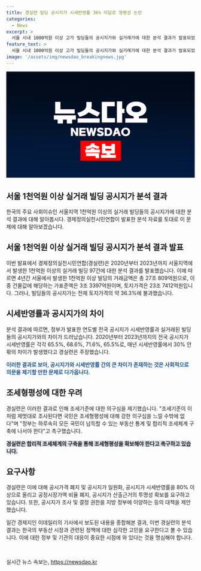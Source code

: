 ```yaml
---
title: 경실련 빌딩 공시지가 시세반영률 36% 미달로 형평성 논란
categories:
  - News
excerpt: >
  서울 시내 1000억원 이상 고가 빌딩들의 공시지가와 실거래가에 대한 분석 결과가 발표되었다. 이에 따르면, 공시지가의 시세반영률과 실거래액 간에 약 36%의 차이가 있으며, 이로 인해 건물주들이 보유세 혜택을 받고 있다는 주장이 제기되었다. 경제정의실천시민연합은 이에 대해 조세형평성에 대한 의구심을 제기하고, 합리적 조세체계 구축을 촉구하고 있다. 이에 대한 해결책으로는 공시가격 폐지, 공시지가 시세반영률을 80% 이상으로 올리고 공정시장가액 비율을 폐지하는 등의 대안을 제시하고 있다.
feature_text: >
  서울 시내 1000억원 이상 고가 빌딩들의 공시지가와 실거래가에 대한 분석 결과가 발표되었다. 이에 따르면, 공시지가의 시세반영률과 실거래액 간에 약 36%의 차이가 있으며, 이로 인해 건물주들이 보유세 혜택을 받고 있다는 주장이 제기되었다. 경제정의실천시민연합은 이에 대해 조세형평성에 대한 의구심을 제기하고, 합리적 조세체계 구축을 촉구하고 있다. 이에 대한 해결책으로는 공시가격 폐지, 공시지가 시세반영률을 80% 이상으로 올리고 공정시장가액 비율을 폐지하는 등의 대안을 제시하고 있다.
image: '/assets/img/newsdao_breakingnews.jpg'
---
```


<p><img src="/assets/img/newsdao_breakingnews.jpg" alt="ontimetimes 속보" /></p>

<h2>서울 1천억원 이상 실거래 빌딩 공시지가 분석 결과</h2>

<p>한국의 주요 사회이슈인 서울지역 1천억원 이상의 실거래 빌딩들의 공시지가에 대한 분석 결과에 대해 알아봅시다. 경제정의실천시민연합이 발표한 분석 자료를 토대로 이 문제에 대해 알아보겠습니다.</p>

<h2 data-ke-size="size26">서울 1천억원 이상 실거래 빌딩 공시지가 분석 결과 발표</h2>

<p>이번 발표에서 경제정의실천시민연합(경실련)은 2020년부터 2023년까지 서울지역에서 발생한 1천억원 이상의 실거래 빌딩 97건에 대한 분석 결과를 발표했습니다. 이에 따르면 4년간 서울에서 발생한 1천억원 이상 빌딩의 거래금액은 총 27조 809억원으로, 이 중 건물값에 해당하는 가표준액은 3조 3397억원이며, 토지가격은 23조 7412억원입니다. 그러나, 빌딩들의 공시지가는 전체 토지가격의 약 36.3%에 불과했습니다.</p>

<h2 data-ke-size="size26">시세반영률과 공시지가의 차이</h2>

<p>분석 결과에 따르면, 정부가 발표한 연도별 전국 공시지가 시세반영률과 실거래된 빌딩들의 공시지가와의 차이가 드러났습니다. 2020년부터 2023년까지의 전국 공시지가 시세반영률은 각각 65.5%, 68.6%, 71.6%, 65.5%로, 매년 시세반영률에서 30% 안팎의 차이가 발생했다고 경실련은 주장했습니다.</p>

<p><b><span style="color: #1a5490;">이러한 결과로 보아, 공시지가와 시세반영률 간의 큰 차이가 존재하는 것은 사회적으로 의문을 제기할 만한 문제로 다가옵니다.</span></b></p>

<h2 data-ke-size="size26">조세형평성에 대한 우려</h2>

<p>경실련은 이러한 결과로 인해 조세기준에 대한 의구심을 제기했습니다. "조세기준이 이처럼 제멋대로 조사된다면 국민은 조세형평성에 대해 강한 의구심을 느낄 수밖에 없다"며 "정부는 하루속히 모든 국민이 납득할 수 있는 부동산 통계 및 합리적 조세체계 구축에 나서야 한다"고 촉구했습니다.</p>

<p><b><span style="background-color: #21538527;">경실련은 합리적 조세체계의 구축을 통해 조세형평성을 확보해야 한다고 촉구하고 있습니다.</span></b></p>

<h2 data-ke-size="size26">요구사항</h2>

<p>경실련은 이에 대해 공시가격 폐지 및 공시지가 일원화, 공시지가 시세반영률을 80% 이상으로 올리고 공정시장가액 비율 폐지, 공시지가 산출근거의 투명성 확보를 요구하고 있습니다. 또한, 공시지가 조사 및 결정 권한을 지방 정부에 이양하는 등의 대책을 제안했습니다.</p>

<p>일간 경제지인 이데일리의 기사에서 보도된 내용을 종합해본 결과, 이번 경실련의 분석 결과는 한국의 부동산 시장과 관련된 정책에 대한 심각한 고민을 요구한다고 볼 수 있습니다. 이에 대한 정부 및 기관의 대응이 중요한 시점에 와 있다는 것을 명심해야 합니다.</p>

<p data-ke-size="size16">&nbsp;</p>
실시간 뉴스 속보는, <a href="https://newsdao.kr" rel="dofollow">https://newsdao.kr</a>


